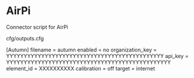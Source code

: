# AirPi
Connector script for AirPi 

cfg/outputs.cfg

[Autumn]
filename = autumn
enabled = no
organization_key = YYYYYYYYYYYYYYYYYYYYYYYYYYYYYYYYYYYYYYYYYYYYY
api_key = YYYYYYYYYYYYYYYYYYYYYYYYYYYYYYYYYYYYYYYYYYYYYYY
element_id = XXXXXXXXXX
calibration = off
target = internet
